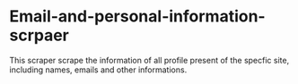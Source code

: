 # Email-and-personal-information-scrpaer
This scraper scrape the information of all profile present of the specfic site, including names, emails and other informations.
